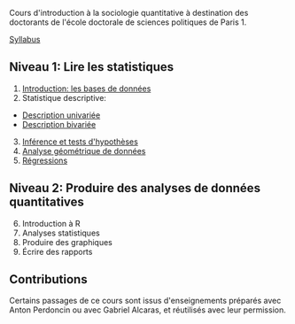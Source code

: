 Cours d'introduction à la sociologie quantitative à destination des doctorants de l'école doctorale de sciences politiques de Paris 1.

[Syllabus](programme.pdf)

## Niveau 1: Lire les statistiques

1. [Introduction: les bases de données](01_base_donnees.pdf)
2. Statistique descriptive:
  - [Description univariée](02_description_univariee.pdf)
  - [Description bivariée](02_description_bivariee.pdf)
3. [Inférence et tests d'hypothèses](03_inference.pdf)
4. [Analyse géométrique de données](04_AGD.pdf)
5. [Régressions](05_Regressions.pdf)

## Niveau 2: Produire des analyses de données quantitatives

6. Introduction à R
7. Analyses statistiques
8. Produire des graphiques
9. Écrire des rapports

## Contributions

Certains passages de ce cours sont issus d'enseignements préparés avec Anton Perdoncin ou avec Gabriel Alcaras, et réutilisés avec leur permission.